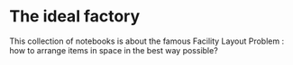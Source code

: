 # The ideal factory

This collection of notebooks is about the famous Facility Layout Problem : how to arrange items in space in the best way possible?
